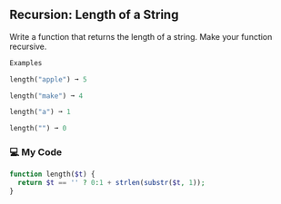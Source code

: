 ## Recursion: Length of a String

Write a function that returns the length of a string. Make your function recursive.
```php
Examples

length("apple") ➞ 5

length("make") ➞ 4

length("a") ➞ 1

length("") ➞ 0
```
### 💻 My Code
```php
function length($t) {
  return $t == '' ? 0:1 + strlen(substr($t, 1));
}

```
